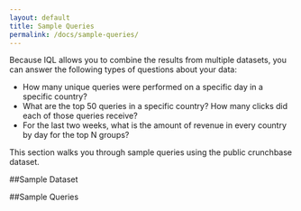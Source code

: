 ```yaml
---
layout: default
title: Sample Queries
permalink: /docs/sample-queries/
---
```


Because IQL allows you to combine the results from multiple datasets, you can answer the following types of questions about your data:

- How many unique queries were performed on a specific day in a specific country?
- What are the top 50 queries in a specific country? How many clicks did each of those queries receive?
- For the last two weeks, what is the amount of revenue in every country by day for the top N groups?

This section walks you through sample queries using the public crunchbase dataset.

##Sample Dataset

##Sample Queries	



